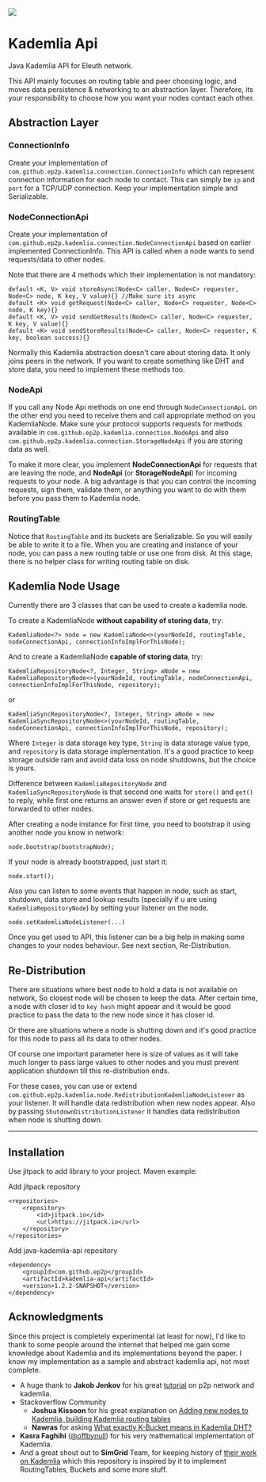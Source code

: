 [![](https://jitpack.io/v/ep2p/kademlia-api.svg)](https://jitpack.io/#ep2p/kademlia-api)

# Kademlia Api
Java Kademlia API for Eleuth network.

This API mainly focuses on routing table and peer choosing logic, and moves data persistence & networking to an abstraction layer.
Therefore, its your responsibility to choose how you want your nodes contact each other.

## Abstraction Layer

### ConnectionInfo
Create your implementation of `com.github.ep2p.kademlia.connection.ConnectionInfo` which can represent connection information for each node to contact.
This can simply be `ip` and `port` for a TCP/UDP connection. Keep your implementation simple and Serializable.

### NodeConnectionApi
Create your implementation of `com.github.ep2p.kademlia.connection.NodeConnectionApi` based on earlier implemented ConnectionInfo. This API is called when a node wants to send requests/data to other nodes.

Note that there are 4 methods which their implementation is not mandatory:
```
default <K, V> void storeAsync(Node<C> caller, Node<C> requester,  Node<C> node, K key, V value){} //Make sure its async
default <K> void getRequest(Node<C> caller, Node<C> requester, Node<C> node, K key){}
default <K, V> void sendGetResults(Node<C> caller, Node<C> requester, K key, V value){}
default <K> void sendStoreResults(Node<C> caller, Node<C> requester, K key, boolean success){}
```

Normally this Kademlia abstraction doesn't care about storing data. It only joins peers in the network. If you want to create something like DHT and store data, you need to implement these methods too.

### NodeApi
If you call any Node Api methods on one end through `NodeConnectionApi`. on the other end you need to receive them and call appropriate method on you KademliaNode.
Make sure your protocol supports requests for methods available in `com.github.ep2p.kademlia.connection.NodeApi` and also `com.github.ep2p.kademlia.connection.StorageNodeApi` if you are storing data as well.

To make it more clear, you implement **NodeConnectionApi** for requests that are leaving the node, and **NodeApi** (or **StorageNodeApi**) for incoming requests to your node. A big advantage is that you can control the incoming requests, sign them, validate them, or anything you want to do with them before you pass them to Kademlia node.

### RoutingTable
Notice that `RoutingTable` and its buckets are Serializable. So you will easily be able to write it to a file. When you are creating and instance of your node, you can pass a new routing table or use one from disk.
At this stage, there is no helper class for writing routing table on disk.

## Kademlia Node Usage

Currently there are 3 classes that can be used to create a kademlia node.

To create a KademliaNode **without capability of storing data**, try:

```
KademliaNode<?> node = new KademliaNode<>(yourNodeId, routingTable, nodeConnectionApi, connectionInfoImplForThisNode);
```

And to create a KademliaNode **capable of storing data**, try:

```
KademliaRepositoryNode<?, Integer, String> aNode = new KademliaRepositoryNode<>(yourNodeId, routingTable, nodeConnectionApi, connectionInfoImplForThisNode, repository);
```
or
```
KademliaSyncRepositoryNode<?, Integer, String> aNode = new KademliaSyncRepositoryNode<>(yourNodeId, routingTable, nodeConnectionApi, connectionInfoImplForThisNode, repository);
```
Where `Integer` is data storage key type, `String` is data storage value type, and `repository` is data storage implementation. It's a good practice to keep storage outside ram and avoid data loss on node shutdowns, but the choice is yours.

Difference between `KademliaRepositoryNode` and `KademliaSyncRepositoryNode` is that second one waits for `store()` and `get()` to reply, while first one returns an answer even if store or get requests are forwarded to other nodes.

After creating a node instance for first time, you need to bootstrap it using another node you know in network:
```
node.bootstrap(bootstrapNode);
```

If your node is already bootstrapped, just start it:
```
node.start();
``` 

Also you can listen to some events that happen in node, such as start, shutdown, data store and lookup results (specially if u are using `KademliaRepositoryNode`) by setting your listener on the node.
```
node.setKademliaNodeListener(...)
```
Once you get used to API, this listener can be a big help in making some changes to your nodes behaviour. See next section, Re-Distribution.

## Re-Distribution

There are situations where best node to hold a data is not available on network, So closest node will be chosen to keep the data. After certain time, a node with closer id to `key hash` might appear and it would be good practice to pass the data to the new node since it has closer id.

Or there are situations where a node is shutting down and it's good practice for this node to pass all its data to other nodes.

Of course one important parameter here is size of values as it will take much longer to pass large values to other nodes and you must prevent application shutdown till this re-distribution ends.

For these cases, you can use or extend `com.github.ep2p.kademlia.node.RedistributionKademliaNodeListener` as your listener. It will handle data redistribution when new nodes appear. Also by passing `ShutdownDistributionListener` it handles data redistribution when node is shutting down.

---

## Installation

Use jitpack to add library to your project. Maven example:

Add jitpack repository
```
<repositories>
    <repository>
        <id>jitpack.io</id>
        <url>https://jitpack.io</url>
    </repository>
</repositories>
```

Add java-kademlia-api repository
```
<dependency>
    <groupId>com.github.ep2p</groupId>
    <artifactId>kademlia-api</artifactId>
    <version>1.2.2-SNAPSHOT</version>
</dependency>
```

## Acknowledgments

Since this project is completely experimental (at least for now), I'd like to thank to some people around the internet that helped me gain some knowledge about Kademlia and its implementations beyond the paper.
I know my implementation as a sample and abstract kademlia api, not most complete.

- A huge thank to  **Jakob Jenkov** for his great [tutorial](http://tutorials.jenkov.com/p2p/index.html) on p2p network and kademlia.
- Stackoverflow Community
    - **Joshua Kissoon** for his great explanation on [Adding new nodes to Kademlia, building Kademlia routing tables](https://stackoverflow.com/a/22740578/5197662)
    - **Nawras** for asking [What exactly K-Bucket means in Kademlia DHT?](https://stackoverflow.com/q/54341261/5197662)
- **Kasra Faghihi** ([@offbynull](https://github.com/offbynull)) for his very mathematical implementation of Kademlia.
- And a great shout out to **SimGrid** Team, for keeping history of [their work on Kademlia](https://gitlab.inria.fr/simgrid/simgrid/-/tree/ce2e676ad127f782b9c959499ab1c042195e411a/examples/java/kademlia) which this repository is inspired by it to implement RoutingTables, Buckets and some more stuff. 
